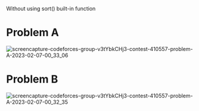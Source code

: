 Without using sort() built-in function
# Problem A
![screencapture-codeforces-group-v3tYbkCHj3-contest-410557-problem-A-2023-02-07-00_33_06](https://user-images.githubusercontent.com/66916141/217092869-386f645c-c5ad-4129-b2bc-2ac5426d4206.png)
# Problem B
![screencapture-codeforces-group-v3tYbkCHj3-contest-410557-problem-A-2023-02-07-00_32_35](https://user-images.githubusercontent.com/66916141/217092881-c8204fa6-ed54-47b6-9dcf-ed3f7fe1176c.png)
